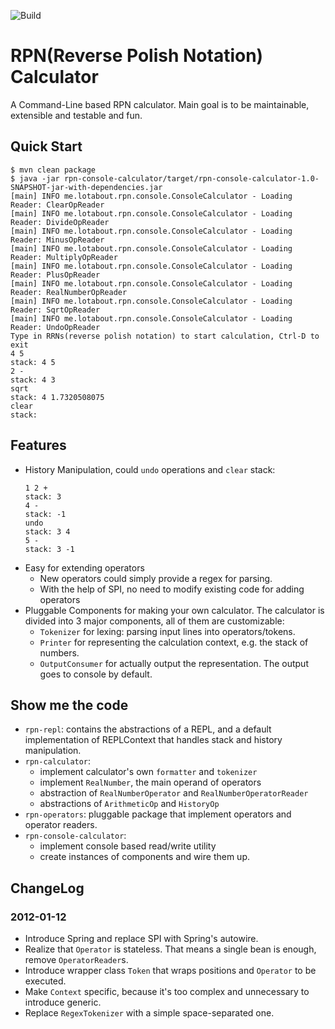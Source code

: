 ![Build](https://github.com/lotabout/rpn-calculator/workflows/Java%20CI%20with%20Maven/badge.svg)

# RPN(Reverse Polish Notation) Calculator

A Command-Line based RPN calculator. Main goal is to be maintainable,
extensible and testable and fun.

## Quick Start

```console
$ mvn clean package
$ java -jar rpn-console-calculator/target/rpn-console-calculator-1.0-SNAPSHOT-jar-with-dependencies.jar
[main] INFO me.lotabout.rpn.console.ConsoleCalculator - Loading Reader: ClearOpReader
[main] INFO me.lotabout.rpn.console.ConsoleCalculator - Loading Reader: DivideOpReader
[main] INFO me.lotabout.rpn.console.ConsoleCalculator - Loading Reader: MinusOpReader
[main] INFO me.lotabout.rpn.console.ConsoleCalculator - Loading Reader: MultiplyOpReader
[main] INFO me.lotabout.rpn.console.ConsoleCalculator - Loading Reader: PlusOpReader
[main] INFO me.lotabout.rpn.console.ConsoleCalculator - Loading Reader: RealNumberOpReader
[main] INFO me.lotabout.rpn.console.ConsoleCalculator - Loading Reader: SqrtOpReader
[main] INFO me.lotabout.rpn.console.ConsoleCalculator - Loading Reader: UndoOpReader
Type in RRNs(reverse polish notation) to start calculation, Ctrl-D to exit
4 5
stack: 4 5
2 -
stack: 4 3
sqrt
stack: 4 1.7320508075
clear
stack:
```

## Features

* History Manipulation, could `undo` operations and `clear` stack:
    ```console
    1 2 +
    stack: 3
    4 -
    stack: -1
    undo
    stack: 3 4
    5 -
    stack: 3 -1
    ```
* Easy for extending operators
    * New operators could simply provide a regex for parsing.
    * With the help of SPI, no need to modify existing code for adding operators
* Pluggable Components for making your own calculator. The calculator is
  divided into 3 major components, all of them are customizable:
    * `Tokenizer` for lexing: parsing input lines into operators/tokens.
    * `Printer` for representing the calculation context, e.g. the stack of numbers.
    * `OutputConsumer` for actually output the representation. The output goes to console by default.

## Show me the code

- `rpn-repl`: contains the abstractions of a REPL, and a default implementation of REPLContext that handles stack and
  history manipulation.
- `rpn-calculator`:
  * implement calculator's own `formatter` and `tokenizer`
  * implement `RealNumber`, the main operand of operators
  * abstraction of `RealNumberOperator` and `RealNumberOperatorReader`
  * abstractions of `ArithmeticOp` and `HistoryOp`
- `rpn-operators`: pluggable package that implement operators and operator readers.
- `rpn-console-calculator`:
  * implement console based read/write utility
  * create instances of components and wire them up.

## ChangeLog

### 2012-01-12

- Introduce Spring and replace SPI with Spring's autowire.
- Realize that `Operator` is stateless. That means a single bean is enough, remove `OperatorReader`s.
- Introduce wrapper class `Token` that wraps positions and `Operator` to be executed.
- Make `Context` specific, because it's too complex and unnecessary to introduce generic.
- Replace `RegexTokenizer` with a simple space-separated one.
